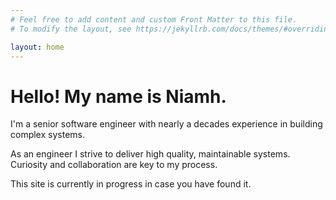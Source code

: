 ```yaml
---
# Feel free to add content and custom Front Matter to this file.
# To modify the layout, see https://jekyllrb.com/docs/themes/#overriding-theme-defaults

layout: home
---
```

# Hello! My name is Niamh.

I'm a senior software engineer with nearly a decades experience in building complex systems.

As an engineer I strive to deliver high quality, maintainable systems. Curiosity and collaboration are key to my process.

This site is currently in progress in case you have found it.
